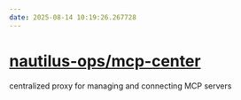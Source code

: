 ```yaml
---
date: 2025-08-14 10:19:26.267728
---
```


# [nautilus-ops/mcp-center](https://github.com/nautilus-ops/mcp-center)

centralized proxy for managing and connecting MCP servers